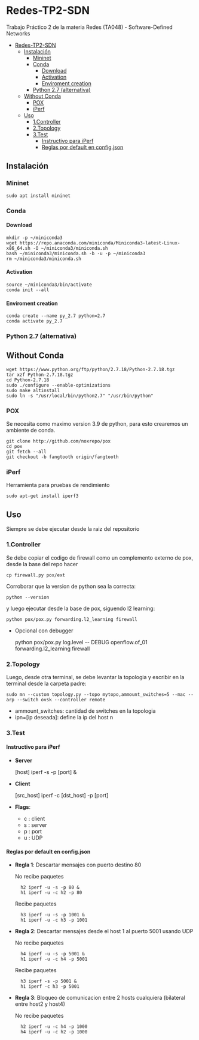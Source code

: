 # Redes-TP2-SDN

Trabajo Práctico 2 de la materia Redes (TA048) - Software-Defined Networks

- [Redes-TP2-SDN](#redes-tp2-sdn)
  - [Instalación](#instalación)
    - [Mininet](#mininet)
    - [Conda](#conda)
      - [Download](#download)
      - [Activation](#activation)
      - [Enviroment creation](#enviroment-creation)
    - [Python 2.7 (alternativa)](#python-27-alternativa)
  - [Without Conda](#without-conda)
    - [POX](#pox)
    - [iPerf](#iperf)
  - [Uso](#uso)
    - [1.Controller](#1controller)
    - [2.Topology](#2topology)
    - [3.Test](#3test)
      - [Instructivo para iPerf](#instructivo-para-iperf)
      - [Reglas por default en config.json](#reglas-por-default-en-configjson)

## Instalación

### Mininet

    sudo apt install mininet

### Conda

#### Download

    mkdir -p ~/miniconda3
    wget https://repo.anaconda.com/miniconda/Miniconda3-latest-Linux-x86_64.sh -O ~/miniconda3/miniconda.sh
    bash ~/miniconda3/miniconda.sh -b -u -p ~/miniconda3
    rm ~/miniconda3/miniconda.sh

#### Activation

    source ~/miniconda3/bin/activate    
    conda init --all

#### Enviroment creation

    conda create --name py_2.7 python=2.7
    conda activate py_2.7

### Python 2.7 (alternativa)

## Without Conda

    wget https://www.python.org/ftp/python/2.7.18/Python-2.7.18.tgz
    tar xzf Python-2.7.18.tgz
    cd Python-2.7.18
    sudo ./configure --enable-optimizations
    sudo make altinstall
    sudo ln -s "/usr/local/bin/python2.7" "/usr/bin/python"

### POX

Se necesita como maximo version 3.9 de python, para esto crearemos un ambiente de conda.

    git clone http://github.com/noxrepo/pox
    cd pox
    git fetch --all
    git checkout -b fangtooth origin/fangtooth

### iPerf

Herramienta para pruebas de rendimiento

    sudo apt-get install iperf3

## Uso

Siempre se debe ejecutar desde la raiz del repositorio

### 1.Controller

Se debe copiar el codigo de firewall como un complemento externo de pox, desde la base del repo hacer

    cp firewall.py pox/ext

Corroborar que la version de python sea la correcta:

    python --version

y luego ejecutar desde la base de pox, siguendo l2 learning:

    python pox/pox.py forwarding.l2_learning firewall

- Opcional con debugger

    python pox/pox.py log.level -- DEBUG openflow.of_01 forwarding.l2_learning firewall

### 2.Topology

Luego, desde otra terminal, se debe levantar la topologia y escribir en la terminal desde la carpeta padre:

    sudo mn --custom topology.py --topo mytopo,ammount_switches=5 --mac --arp --switch ovsk --controller remote

- ammount_switches:  cantidad de switches en la topologia
- ipn=[ip deseada]:  define la ip del host n

### 3.Test

#### Instructivo para iPerf

- **Server**

    [host] iperf -s -p [port] &

- **Client**

    [src_host] iperf -c [dst_host] -p [port]

- **Flags**:
  - c : client
  - s : server
  - p : port
  - u : UDP

#### Reglas por default en config.json

- **Regla 1**: Descartar mensajes con puerto destino 80  

    No recibe paquetes

        h2 iperf -u -s -p 80 &
        h1 iperf -u -c h2 -p 80 

    Recibe paquetes

        h3 iperf -u -s -p 1001 &
        h1 iperf -u -c h3 -p 1001 

- **Regla 2**: Descartar mensajes desde el host 1 al puerto 5001 usando UDP  

    No recibe paquetes

        h4 iperf -u -s -p 5001 &
        h1 iperf -u -c h4 -p 5001

    Recibe paquetes

        h3 iperf -s -p 5001 &
        h1 iperf -c h3 -p 5001

- **Regla 3**: Bloqueo de comunicacion entre 2 hosts cualquiera (bilateral entre host2 y host4)

    No recibe paquetes

        h2 iperf -u -c h4 -p 1000
        h4 iperf -u -c h2 -p 1000
